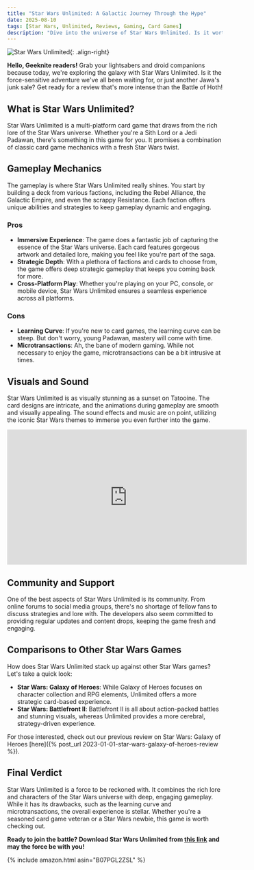 ```yaml
---
title: "Star Wars Unlimited: A Galactic Journey Through the Hype"
date: 2025-08-10
tags: [Star Wars, Unlimited, Reviews, Gaming, Card Games]
description: "Dive into the universe of Star Wars Unlimited. Is it worth the hype or just another cash grab in the galaxy far, far away?"
---
```


![Star Wars Unlimited](https://example.com/star-wars-unlimited-cover.jpg){: .align-right}

**Hello, Geeknite readers!** Grab your lightsabers and droid companions because today, we're exploring the galaxy with Star Wars Unlimited. Is it the force-sensitive adventure we've all been waiting for, or just another Jawa's junk sale? Get ready for a review that's more intense than the Battle of Hoth!

## **What is Star Wars Unlimited?**

Star Wars Unlimited is a multi-platform card game that draws from the rich lore of the Star Wars universe. Whether you're a Sith Lord or a Jedi Padawan, there's something in this game for you. It promises a combination of classic card game mechanics with a fresh Star Wars twist.

## **Gameplay Mechanics**

The gameplay is where Star Wars Unlimited really shines. You start by building a deck from various factions, including the Rebel Alliance, the Galactic Empire, and even the scrappy Resistance. Each faction offers unique abilities and strategies to keep gameplay dynamic and engaging.

### **Pros**

- **Immersive Experience**: The game does a fantastic job of capturing the essence of the Star Wars universe. Each card features gorgeous artwork and detailed lore, making you feel like you're part of the saga.
- **Strategic Depth**: With a plethora of factions and cards to choose from, the game offers deep strategic gameplay that keeps you coming back for more.
- **Cross-Platform Play**: Whether you're playing on your PC, console, or mobile device, Star Wars Unlimited ensures a seamless experience across all platforms.

### **Cons**

- **Learning Curve**: If you're new to card games, the learning curve can be steep. But don't worry, young Padawan, mastery will come with time.
- **Microtransactions**: Ah, the bane of modern gaming. While not necessary to enjoy the game, microtransactions can be a bit intrusive at times.

## **Visuals and Sound**

Star Wars Unlimited is as visually stunning as a sunset on Tatooine. The card designs are intricate, and the animations during gameplay are smooth and visually appealing. The sound effects and music are on point, utilizing the iconic Star Wars themes to immerse you even further into the game.

<iframe width="560" height="315" src="https://www.youtube.com/embed/example" title="YouTube video player" frameborder="0" allow="accelerometer; autoplay; clipboard-write; encrypted-media; gyroscope; picture-in-picture; web-share" allowfullscreen></iframe>

## **Community and Support**

One of the best aspects of Star Wars Unlimited is its community. From online forums to social media groups, there's no shortage of fellow fans to discuss strategies and lore with. The developers also seem committed to providing regular updates and content drops, keeping the game fresh and engaging.

## **Comparisons to Other Star Wars Games**

How does Star Wars Unlimited stack up against other Star Wars games? Let's take a quick look:

- **Star Wars: Galaxy of Heroes**: While Galaxy of Heroes focuses on character collection and RPG elements, Unlimited offers a more strategic card-based experience.
- **Star Wars: Battlefront II**: Battlefront II is all about action-packed battles and stunning visuals, whereas Unlimited provides a more cerebral, strategy-driven experience.

For those interested, check out our previous review on Star Wars: Galaxy of Heroes [here]({% post_url 2023-01-01-star-wars-galaxy-of-heroes-review %}).

## **Final Verdict**

Star Wars Unlimited is a force to be reckoned with. It combines the rich lore and characters of the Star Wars universe with deep, engaging gameplay. While it has its drawbacks, such as the learning curve and microtransactions, the overall experience is stellar. Whether you're a seasoned card game veteran or a Star Wars newbie, this game is worth checking out.

**Ready to join the battle? Download Star Wars Unlimited from [this link](https://example.com/download) and may the force be with you!**

{% include amazon.html asin="B07PGL2ZSL" %}
